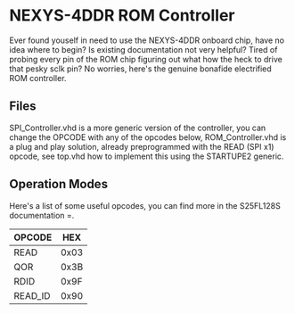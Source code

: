 # NEXYS-4DDR ROM Controller

Ever found youself in need to use the NEXYS-4DDR onboard chip, have no idea where to begin? Is existing documentation
not very helpful? Tired of probing every pin of the ROM chip figuring out what how the heck to drive that pesky sclk pin?
No worries, here's the genuine bonafide electrified ROM controller. 

## Files
SPI_Controller.vhd is a more generic version of the controller, you can change the OPCODE with any of the opcodes below, ROM_Controller.vhd is a plug and play solution, already preprogrammed with the READ (SPI x1) opcode, see top.vhd how to implement this using the STARTUPE2 generic. 

## Operation Modes

Here's a list of some useful opcodes, you can find more in the S25FL128S documentation =.

OPCODE | HEX 
-------| -----
READ   | 0x03
QOR    | 0x3B
RDID   | 0x9F
READ_ID | 0x90
 

